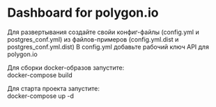 Dashboard for polygon.io
================================

Для развертывания создайте свойи конфиг-файлы (config.yml и postgres_conf.yml) из файлов-примеров (config.yml.dist и postgres_conf.yml.dist)
В config.yml добавьте рабочий ключ API для polygon.io

Для сборки docker-образов запустите:<br>
    docker-compose build

Для старта проекта запустите:<br>
    docker-compose up -d
